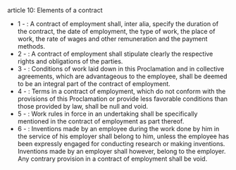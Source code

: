 article 10: Elements of a contract

<ul>
			<li>1 - : A contract of employment shall, inter alia, specify the duration of the contract, the date of employment, the type of work, the place of work, the rate of wages and other remuneration and the payment methods.<ul>
			</ul></li>			<li>2 - : A contract of employment shall stipulate clearly the respective rights and obligations of the parties.<ul>
			</ul></li>			<li>3 - : Conditions of work laid down in this Proclamation and in collective agreements, which are advantageous to the employee, shall be deemed to be an integral part of the contract of employment.<ul>
			</ul></li>			<li>4 - : Terms in a contract of employment, which do not conform with the provisions of this Proclamation or provide less favorable conditions than those provided by law, shall be null and void.<ul>
			</ul></li>			<li>5 - : Work rules in force in an undertaking shall be specifically mentioned in the contract of employment as part thereof.<ul>
			</ul></li>			<li>6 - : Inventions made by an employee during the work done by him in the service of his employer shall belong to him, unless the employee has been expressly engaged for conducting research or making inventions. Inventions made by an employer shall however, belong to the employer. Any contrary provision in a contract of employment shall be void.<ul>
			</ul></li></ul>